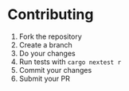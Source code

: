# Contributing

1. Fork the repository
2. Create a branch
3. Do your changes
4. Run tests with `cargo nextest r`
5. Commit your changes
6. Submit your PR
